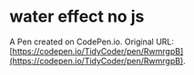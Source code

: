 # water effect no js

A Pen created on CodePen.io. Original URL: [https://codepen.io/TidyCoder/pen/RwmrgpB](https://codepen.io/TidyCoder/pen/RwmrgpB).

